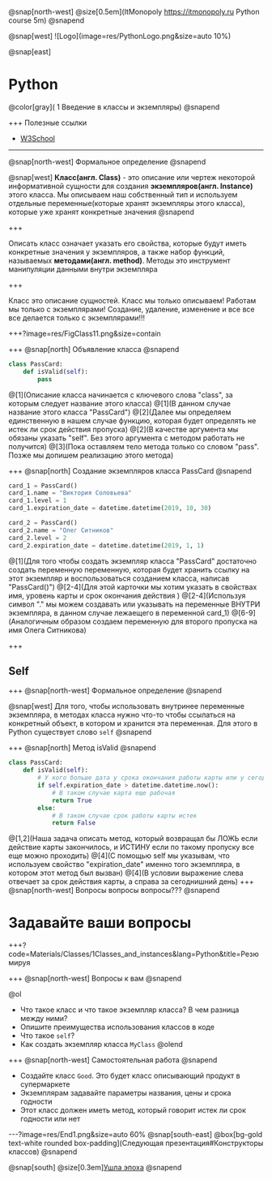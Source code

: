 @snap[north-west]
@size[0.5em](ItMonopoly https://itmonopoly.ru Python course 5m)
@snapend

@snap[west]
![Logo](image=res/PythonLogo.png&size=auto 10%)

@snap[east]
# Python
@color[gray]( 1 Введение в классы и экземпляры)
@snapend

+++
Полезные ссылки
- [W3School](https://www.w3schools.com/python/python_classes.asp)
---
@snap[north-west]
Формальное определение
@snapend

@snap[west]
__Класс(англ. Class)__ - это описание или чертеж некоторой информативной сущности для создания __экземпляров(англ. Instance)__ этого класса. Мы описываем наш собственный тип и используем отдельные переменные(которые хранят экземпляры этого класса), которые уже хранят конкретные значения
@snapend

+++

Описать класс означает указать его свойства, которые будут иметь конкретные значения у экземпляров, а также набор функций, называемых __методами(англ. method)__. Методы это инструмент манипуляции данными внутри экземпляра

+++

Класс это описание сущностей. Класс мы только описываем! Работам мы только с экземплярами! Создание, удаление, изменение и все все все делается только с экземплярами!!!

+++?image=res/FigClass11.png&size=contain

+++
@snap[north]
Объявление класса
@snapend

```Python
class PassCard:
	def isValid(self):
		pass
```
@[1](Описание класса начинается с ключевого слова "class", за которым следует название этого класса)
@[1](В данном случае название этого класса "PassCard")
@[2](Далее мы определяем единственную в нашем случае функцию, которая будет определять не истек ли срок действия пропуска)
@[2](В качестве аргумента мы обязаны указать "self". Без этого аргумента с методом работать не получится)
@[3](Пока оставляем тело метода только со словом "pass". Позже мы допишем реализацию этого метода)

+++
@snap[north]
Создание экземпляров класса PassCard
@snapend

```Python
card_1 = PassCard()
card_1.name = "Виктория Соловьева"
card_1.level = 1
card_1.expiration_date = datetime.datetime(2019, 10, 30)

card_2 = PassCard()
card_2.name = "Олег Ситников"
card_2.level = 2
card_2.expiration_date = datetime.datetime(2019, 1, 1)
```
@[1](Для того чтобы создать экземпляр класса "PassCard" достаточно создать переменную переменную, которая будет хранить ссылку на этот экземпляр и воспользоваться созданием класса, написав "PassCard()")
@[2-4](Для этой карточки мы хотим указать в свойствах имя, уровень карты и срок окончания действия )
@[2-4](Используя символ "." мы можем создавать или указывать на переменные ВНУТРИ экземпляра, в данном случае лежаещего в переменной card_1)
@[6-9](Аналогичным образом создаем переменную для второго пропуска на имя Олега Ситникова)

+++
## Self

+++
@snap[north-west]
Формальное определение
@snapend

@snap[west]
Для того, чтобы использовать внутринее переменные экземпляра, в методах класса нужно что-то чтобы ссылаться на конкретный объект, в котором и хранится эта переменная. Для этого в Python существует слово `self`
@snapend

+++
@snap[north]
Метод isValid
@snapend

```Python
class PassCard:
	def isValid(self):
		# У кого больше дата у срока окончания работы карты или у сегодня?
		if self.expiration_date > datetime.datetime.now():
			# В таком случае карта еще рабочая
			return True
		else:
			# В таком случае срок работы карты истек
			return False
```
@[1,2](Наша задача описать метод, который возвращал бы ЛОЖЬ если действие карты закончилось, и ИСТИНУ если по такому пропуску все еще можно проходить)
@[4](С помощью self мы указывам, что используем свойство "expiration_date" именно того экземпляра, в котором этот метод был вызван)
@[4](В условии выражение слева отвечает за срок действия карты, а справа за сегоднишний день)
+++
@snap[north-west]
Вопросы вопросы вопросы???
@snapend

# Задавайте ваши вопросы

+++?code=Materials/Classes/1Classes_and_instances&lang=Python&title=Резюмируя

+++
@snap[north-west]
Вопросы к вам
@snapend

@ol
- Что такое класс и что такое экземпляр класса? В чем разница между ними?
- Опишите преимущества использования классов в коде
- Что такое `self`?
- Как создать экземпляр класса `MyClass`
@olend

+++
@snap[north-west]
Самостоятельная работа
@snapend

- Создайте класс `Good`. Это будет класс описывающий продукт в супермаркете
- Экземплярам задавайте параметры названия, цены и срока годности
- Этот класс должен иметь метод, который говорит истек ли срок годности или нет

---?image=res/End1.png&size=auto 60%
@snap[south-east]
@box[bg-gold text-white rounded box-padding](Следующая презентация#Конструкторы классов)
@snapend

@snap[south]
@size[0.3em][Ушла эпоха](https://meduza.io/video/2019/04/16/posledstviya-pozhara-v-sobore-parizhskoy-bogomateri-video)
@snapend